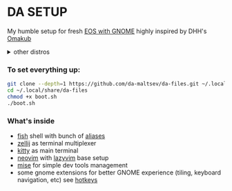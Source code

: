# DA SETUP

My humble setup for fresh [EOS with GNOME](https://endeavouros.com/) highly inspired by DHH's [Omakub](https://github.com/basecamp/omakub/tree/master)

<details><summary>other distros</summary>probably will work on other Arch-based distros with gnome and yay too)
</details>

### To set everything up:

```bash
git clone --depth=1 https://github.com/da-maltsev/da-files.git ~/.local/share/da-files
cd ~/.local/share/da-files
chmod +x boot.sh
./boot.sh
```

### What's inside

- [fish](https://fishshell.com/) shell with bunch of [aliases](https://github.com/da-maltsev/da-files/tree/master/configs/fish/functions)
- [zellij](https://zellij.dev/) as terminal multiplexer
- [kitty](https://sw.kovidgoyal.net/kitty/) as main terminal
- [neovim](https://neovim.io/) with [lazyvim](https://www.lazyvim.org/) base setup
- [mise](https://mise.jdx.dev/dev-tools/) for simple dev tools management
- some gnome extensions for better GNOME experience (tiling, keyboard navigation, etc) see [hotkeys](https://github.com/da-maltsev/da-files/blob/master/install/desktop/gnome-hotkeys.sh)
